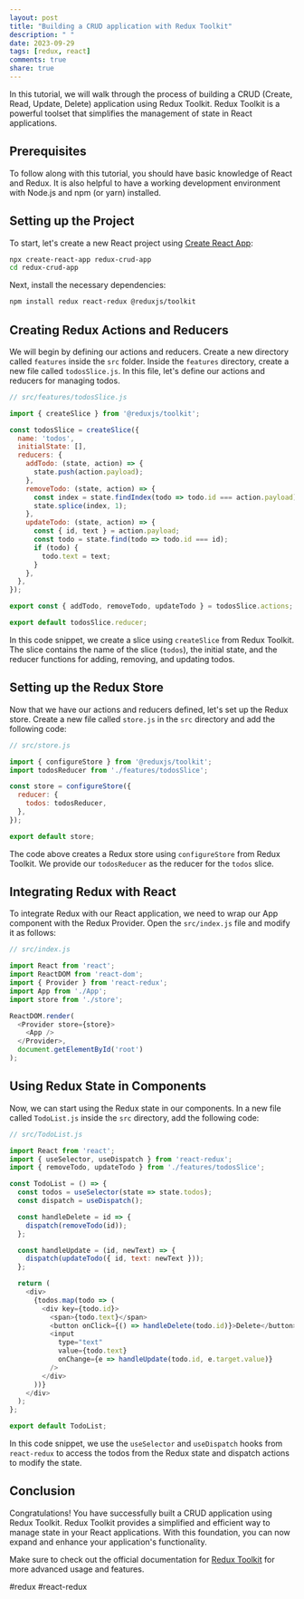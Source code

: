 ```yaml
---
layout: post
title: "Building a CRUD application with Redux Toolkit"
description: " "
date: 2023-09-29
tags: [redux, react]
comments: true
share: true
---
```


In this tutorial, we will walk through the process of building a CRUD (Create, Read, Update, Delete) application using Redux Toolkit. Redux Toolkit is a powerful toolset that simplifies the management of state in React applications.

## Prerequisites

To follow along with this tutorial, you should have basic knowledge of React and Redux. It is also helpful to have a working development environment with Node.js and npm (or yarn) installed.

## Setting up the Project

To start, let's create a new React project using [Create React App](https://create-react-app.dev/):

```bash
npx create-react-app redux-crud-app
cd redux-crud-app
```

Next, install the necessary dependencies:

```bash
npm install redux react-redux @reduxjs/toolkit
```

## Creating Redux Actions and Reducers

We will begin by defining our actions and reducers. Create a new directory called `features` inside the `src` folder. Inside the `features` directory, create a new file called `todosSlice.js`. In this file, let's define our actions and reducers for managing todos.

```javascript
// src/features/todosSlice.js

import { createSlice } from '@reduxjs/toolkit';

const todosSlice = createSlice({
  name: 'todos',
  initialState: [],
  reducers: {
    addTodo: (state, action) => {
      state.push(action.payload);
    },
    removeTodo: (state, action) => {
      const index = state.findIndex(todo => todo.id === action.payload);
      state.splice(index, 1);
    },
    updateTodo: (state, action) => {
      const { id, text } = action.payload;
      const todo = state.find(todo => todo.id === id);
      if (todo) {
        todo.text = text;
      }
    },
  },
});

export const { addTodo, removeTodo, updateTodo } = todosSlice.actions;

export default todosSlice.reducer;
```

In this code snippet, we create a slice using `createSlice` from Redux Toolkit. The slice contains the name of the slice (`todos`), the initial state, and the reducer functions for adding, removing, and updating todos.

## Setting up the Redux Store

Now that we have our actions and reducers defined, let's set up the Redux store. Create a new file called `store.js` in the `src` directory and add the following code:

```javascript
// src/store.js

import { configureStore } from '@reduxjs/toolkit';
import todosReducer from './features/todosSlice';

const store = configureStore({
  reducer: {
    todos: todosReducer,
  },
});

export default store;
```

The code above creates a Redux store using `configureStore` from Redux Toolkit. We provide our `todosReducer` as the reducer for the `todos` slice.

## Integrating Redux with React

To integrate Redux with our React application, we need to wrap our App component with the Redux Provider. Open the `src/index.js` file and modify it as follows:

```javascript
// src/index.js

import React from 'react';
import ReactDOM from 'react-dom';
import { Provider } from 'react-redux';
import App from './App';
import store from './store';

ReactDOM.render(
  <Provider store={store}>
    <App />
  </Provider>,
  document.getElementById('root')
);
```

## Using Redux State in Components

Now, we can start using the Redux state in our components. In a new file called `TodoList.js` inside the `src` directory, add the following code:

```javascript
// src/TodoList.js

import React from 'react';
import { useSelector, useDispatch } from 'react-redux';
import { removeTodo, updateTodo } from './features/todosSlice';

const TodoList = () => {
  const todos = useSelector(state => state.todos);
  const dispatch = useDispatch();

  const handleDelete = id => {
    dispatch(removeTodo(id));
  };

  const handleUpdate = (id, newText) => {
    dispatch(updateTodo({ id, text: newText }));
  };

  return (
    <div>
      {todos.map(todo => (
        <div key={todo.id}>
          <span>{todo.text}</span>
          <button onClick={() => handleDelete(todo.id)}>Delete</button>
          <input
            type="text"
            value={todo.text}
            onChange={e => handleUpdate(todo.id, e.target.value)}
          />
        </div>
      ))}
    </div>
  );
};

export default TodoList;
```

In this code snippet, we use the `useSelector` and `useDispatch` hooks from `react-redux` to access the todos from the Redux state and dispatch actions to modify the state.

## Conclusion

Congratulations! You have successfully built a CRUD application using Redux Toolkit. Redux Toolkit provides a simplified and efficient way to manage state in your React applications. With this foundation, you can now expand and enhance your application's functionality.

Make sure to check out the official documentation for [Redux Toolkit](https://redux-toolkit.js.org/) for more advanced usage and features.

#redux #react-redux